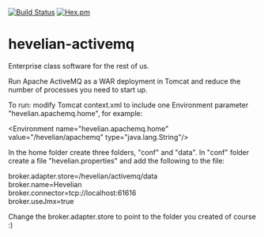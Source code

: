 [![Build Status](https://travis-ci.org/Hevelian/hevelian-activemq.svg?branch=master)](https://travis-ci.org/Hevelian/hevelian-activemq) [![Hex.pm](https://img.shields.io/hexpm/l/plug.svg?maxAge=2592000?style=flat-square)]()

# hevelian-activemq

Enterprise class software for the rest of us.

Run Apache ActiveMQ as a WAR deployment in Tomcat and reduce the number of processes you need to start up.

To run:
modify Tomcat context.xml to include one Environment parameter "hevelian.apachemq.home", for example:

&lt;Environment name="hevelian.apachemq.home" value="/hevelian/apachemq" type="java.lang.String"/&gt;

In the home folder create three folders, "conf" and "data". 
In "conf" folder create a file "hevelian.properties" and add the following to the file:

broker.adapter.store=/hevelian/activemq/data<br/>
broker.name=Hevelian<br/>
broker.connector=tcp://localhost:61616<br/>
broker.useJmx=true<br/>

Change the broker.adapter.store to point to the folder you created of course :)

